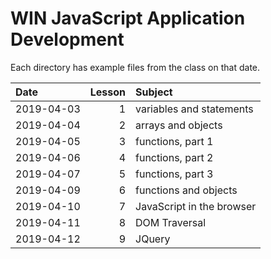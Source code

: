 # WIN JavaScript Application Development

Each directory has example files from the class on that date.

| Date | Lesson | Subject |
| :--- | ---: | :--- |
| 2019-04-03 | 1 | variables and statements |
| 2019-04-04 | 2 | arrays and objects |
| 2019-04-05 | 3 | functions, part 1 |
| 2019-04-06 | 4 | functions, part 2 |
| 2019-04-07 | 5 | functions, part 3 |
| 2019-04-09 | 6 | functions and objects |
| 2019-04-10 | 7 | JavaScript in the browser |
| 2019-04-11 | 8 | DOM Traversal |
| 2019-04-12 | 9 | JQuery |

